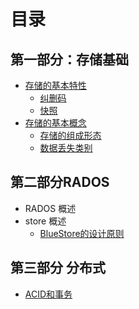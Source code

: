 # 目录
## 第一部分：存储基础
- [存储的基本特性](2019/存储的两个特性.md)
  - [纠删码](/2019/erasure_code.md)
  - [快照](/2019/snap.md)
- [存储的基本概念](/2019/存储的几个概念.md)
  - [存储的组成形态](/2019/store_types.md)
  - [数据丢失类别](/2019/data_lose.md)

## 第二部分RADOS
- RADOS 概述
- store 概述
  - [BlueStore的设计原则](2019/BlueStore的设计原则.md)

## 第三部分 分布式
- [ACID和事务](/dist/consistency.md)
